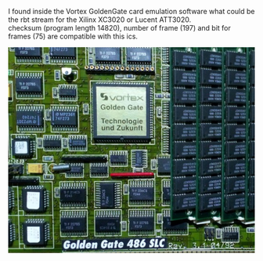 I found inside the Vortex GoldenGate card emulation software what could be the rbt stream for the Xilinx XC3020 or Lucent ATT3020.<br>
checksum (program length 14820), number of frame (197) and bit for frames (75) are compatible with this ics.

![alt text](https://github.com/na103/Dueottosei/blob/main/img/goldengate.png "mystery chip")
